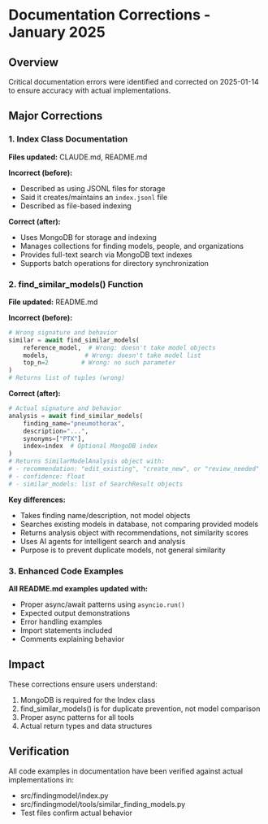 # Documentation Corrections - January 2025

## Overview
Critical documentation errors were identified and corrected on 2025-01-14 to ensure accuracy with actual implementations.

## Major Corrections

### 1. Index Class Documentation
**Files updated:** CLAUDE.md, README.md

**Incorrect (before):**
- Described as using JSONL files for storage
- Said it creates/maintains an `index.jsonl` file
- Described as file-based indexing

**Correct (after):**
- Uses MongoDB for storage and indexing
- Manages collections for finding models, people, and organizations
- Provides full-text search via MongoDB text indexes
- Supports batch operations for directory synchronization

### 2. find_similar_models() Function
**File updated:** README.md

**Incorrect (before):**
```python
# Wrong signature and behavior
similar = await find_similar_models(
    reference_model,  # Wrong: doesn't take model objects
    models,          # Wrong: doesn't take model list
    top_n=2         # Wrong: no such parameter
)
# Returns list of tuples (wrong)
```

**Correct (after):**
```python
# Actual signature and behavior
analysis = await find_similar_models(
    finding_name="pneumothorax",
    description="...",
    synonyms=["PTX"],
    index=index  # Optional MongoDB index
)
# Returns SimilarModelAnalysis object with:
# - recommendation: "edit_existing", "create_new", or "review_needed"
# - confidence: float
# - similar_models: list of SearchResult objects
```

**Key differences:**
- Takes finding name/description, not model objects
- Searches existing models in database, not comparing provided models
- Returns analysis object with recommendations, not similarity scores
- Uses AI agents for intelligent search and analysis
- Purpose is to prevent duplicate models, not general similarity

### 3. Enhanced Code Examples
**All README.md examples updated with:**
- Proper async/await patterns using `asyncio.run()`
- Expected output demonstrations
- Error handling examples
- Import statements included
- Comments explaining behavior

## Impact
These corrections ensure users understand:
1. MongoDB is required for the Index class
2. find_similar_models() is for duplicate prevention, not model comparison
3. Proper async patterns for all tools
4. Actual return types and data structures

## Verification
All code examples in documentation have been verified against actual implementations in:
- src/findingmodel/index.py
- src/findingmodel/tools/similar_finding_models.py
- Test files confirm actual behavior